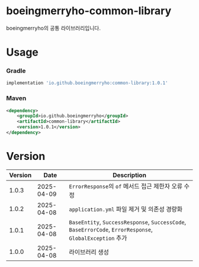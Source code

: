 # boeingmerryho-common-library

boeingmerryho의 공통 라이브러리입니다.

# Usage

### Gradle
```gradle
implementation 'io.github.boeingmerryho:common-library:1.0.1'
```
### Maven
```xml
<dependency>
    <groupId>io.github.boeingmerryho</groupId>
    <artifactId>common-library</artifactId>
    <version>1.0.1</version>
</dependency>
```

# Version
| Version | Date       | Description                                                                                            |
| ------- |------------|--------------------------------------------------------------------------------------------------------|
| 1.0.3   | 2025-04-09 | `ErrorResponse`의 `of` 메서드 접근 제한자 오류 수정 |
| 1.0.2   | 2025-04-08 | `application.yml` 파일 제거 및 의존성 경량화        |
| 1.0.1   | 2025-04-08 | `BaseEntity`, `SuccessResponse`, `SuccessCode`, `BaseErrorCode`, `ErrorResponse`, `GlobalException` 추가 |
| 1.0.0   | 2025-04-08 | 라이브러리 생성                                                                                               |
